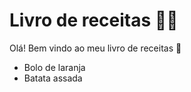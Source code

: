 # Livro de receitas :man_cook:

Olá! Bem vindo ao meu livro de receitas :wave:

 - Bolo de laranja
 - Batata assada 


